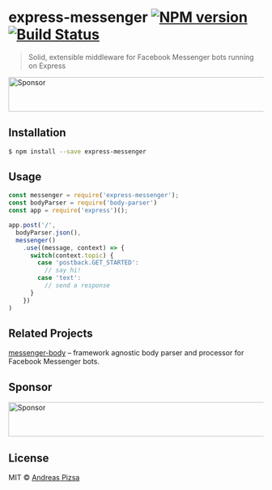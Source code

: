 # express-messenger [![NPM version](https://badge.fury.io/js/express-messenger.svg)](https://npmjs.org/package/express-messenger) [![Build Status](https://travis-ci.org/AndreasPizsa/express-messenger.svg?branch=master)](https://travis-ci.org/AndreasPizsa/express-messenger)

> Solid, extensible middleware for Facebook Messenger bots running on Express

<a target='_blank' rel='nofollow' href='https://app.codesponsor.io/link/7WPHx1LeH7GTS36ys4vPHSLy/AndreasPizsa/express-messenger'>
  <img alt='Sponsor' width='888' height='68' src='https://app.codesponsor.io/embed/7WPHx1LeH7GTS36ys4vPHSLy/AndreasPizsa/express-messenger.svg' />
</a>

## Installation

```sh
$ npm install --save express-messenger
```

## Usage

```js
const messenger = require('express-messenger');
const bodyParser = require('body-parser')
const app = require('express')();

app.post('/',
  bodyParser.json(),
  messenger()
    .use((message, context) => {
      switch(context.topic) {
        case 'postback.GET_STARTED':
          // say hi!
        case 'text':
          // send a response
      }
    })
)
```

## Related Projects

[messenger-body](https://github.com/AndreasPizsa/messenger-body) – framework agnostic body parser and processor for Facebook Messenger bots.

## Sponsor

<a target='_blank' rel='nofollow' href='https://app.codesponsor.io/link/7WPHx1LeH7GTS36ys4vPHSLy/AndreasPizsa/express-messenger'>
  <img alt='Sponsor' width='888' height='68' src='https://app.codesponsor.io/embed/7WPHx1LeH7GTS36ys4vPHSLy/AndreasPizsa/express-messenger.svg' />
</a>

## License

MIT © [Andreas Pizsa](https://github.com/AndreasPizsa)
